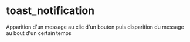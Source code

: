 # toast_notification
Apparition d'un message au clic d'un bouton puis disparition du message au bout d'un certain temps
